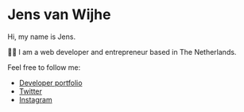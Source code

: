 # Jens van Wijhe

Hi, my name is Jens. 

👨‍💻 I am a web developer and entrepreneur based in The Netherlands. 

Feel free to follow me:


* [Developer portfolio](https://www.jens.ai)  
* [Twitter](https://twitter.com/jvanwijhe)  
* [Instagram](https://www.instagram.com/jvanwijhe/)  